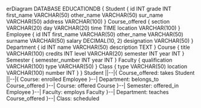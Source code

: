 erDiagram
    DATABASE EDUCATIONDB {
        Student {
            id INT
            grade INT
            first_name VARCHAR(50)
            other_name VARCHAR(50)
            sur_name VARCHAR(50)
            address VARCHAR(100)
        }
        Course_offered {
            section VARCHAR(20)
            day VARCHAR(20)
            time TIME
            location VARCHAR(100)
        }
        Employee {
            id INT
            first_name VARCHAR(50)
            other_name VARCHAR(50)
            surname VARCHAR(50)
            salary DECIMAL(10, 2)
            designation VARCHAR(50)
        }
        Department {
            id INT
            name VARCHAR(50)
            description TEXT
        }
        Course {
            title VARCHAR(100)
            credits INT
            level VARCHAR(20)
            semester INT
            year INT
        }
        Semester {
            semester_number INT
            year INT
        }
        Faculty {
            qualification VARCHAR(100)
            type VARCHAR(50)
        }
        Class {
            type VARCHAR(50)
            location VARCHAR(100)
            number INT
        }
    }
    Student ||--|{ Course_offered: takes
    Student ||--|{ Course: enrolled
    Employee }--| Department: belongs_to
    Course_offered }--| Course: offered
    Course }--| Semester: offered_in
    Employee }--| Faculty: employs
    Faculty }--| Department: teaches
    Course_offered }--| Class: scheduled
